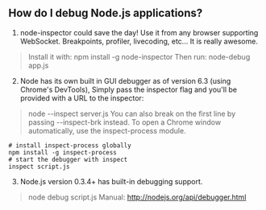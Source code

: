 ## How do I debug Node.js applications?
1. node-inspector could save the day! Use it from any browser supporting WebSocket. Breakpoints, profiler, livecoding, etc... It is really awesome.
> Install it with:
> npm install -g node-inspector
> Then run:
> node-debug app.js
2. Node has its own built in GUI debugger as of version 6.3 (using Chrome's DevTools), Simply pass the inspector flag and you'll be provided with a URL to the inspector:
> node --inspect server.js
> You can also break on the first line by passing --inspect-brk instead.
> To open a Chrome window automatically, use the inspect-process module.
````command line
# install inspect-process globally
npm install -g inspect-process
# start the debugger with inspect
inspect script.js
````
3. Node.js version 0.3.4+ has built-in debugging support.
> node debug script.js
> Manual: http://nodejs.org/api/debugger.html
